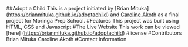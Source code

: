 ##Adopt a Child
This is a project initiated by [Brian Mituka] (https://brianmituka.github.io/adoptachild) and [Caroline Akoth](https://brianmituka.github.io/adoptachild) as a final project for Moringa Prep School.
#Features
This project was built using HTML, CSS and Javascript
#The Live Website
This work can be viewed [here] (https://brianmituka.github.io/adoptachild)
#license
#Contributors
Brian Mituka
Caroline Akoth
#Contact Information
